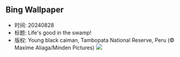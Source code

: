 ## Bing Wallpaper
- 时间: 20240828
- 标题: Life's good in the swamp!
- 版权: Young black caiman, Tambopata National Reserve, Peru (© Maxime Aliaga/Minden Pictures)
![](https://cn.bing.com/th?id=OHR.YoungCaiman_EN-US8572688559_UHD.jpg&rf=LaDigue_UHD.jpg&pid=hp&w=3840&h=2160&rs=1&c=4)
